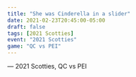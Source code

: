 ```yaml
---
title: "She was Cinderella in a slider"
date: 2021-02-23T20:45:00-05:00
draft: false
tags: [2021 Scotties]
event: "2021 Scotties"
game: "QC vs PEI"
---
```

— 2021 Scotties, QC vs PEI
<!--more--> 